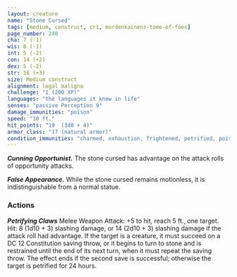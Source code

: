 ```yaml
---
layout: creature
name: "Stone Cursed"
tags: [medium, construct, cr1, mordenkainens-tome-of-foes]
page_number: 240
cha: 7 (-1)
wis: 8 (-1)
int: 5 (-2)
con: 14 (+2)
dex: 5 (-2)
str: 16 (+3)
size: Medium construct
alignment: legal maligna
challenge: "1 (200 XP)"
languages: "the languages it knew in life"
senses: "passive Perception 9"
damage_immunities: "poison"
speed: "10 ft."
hit_points: "19  (3d8 + 4)"
armor_class: "17 (natural armor)"
condition_immunities: "charmed, exhaustion, frightened, petrified, poisoned"
---
```


***Cunning Opportunist.*** The stone cursed has advantage on the attack rolls of opportunity attacks.

***False Appearance.*** While the stone cursed remains motionless, it is indistinguishable from a normal statue.

### Actions

***Petrifying Claws*** Melee Weapon Attack: +5 to hit, reach 5 ft., one target. Hit: 8 (1d10 + 3) slashing damage, or 14 (2d10 + 3) slashing damage if the attack roll had advantage. If the target is a creature, it must succeed on a DC 12 Constitution saving throw, or it begins to turn to stone and is restrained until the end of its next turn, when it must repeat the saving throw. The effect ends if the second save is successful; otherwise the target is petrified for 24 hours.